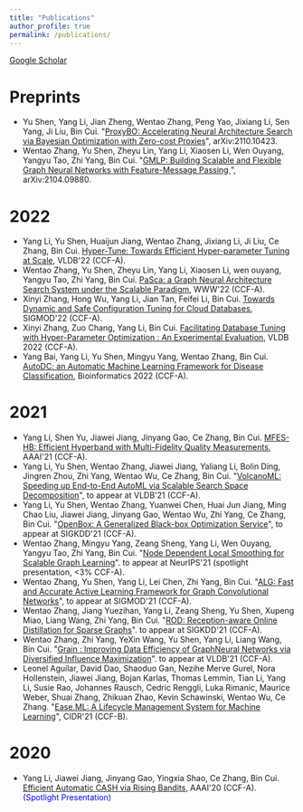 ```yaml
---
title: "Publications"
author_profile: true
permalink: /publications/
---
```


[Google Scholar](https://scholar.google.com/citations?user=_4s8hFYAAAAJ=en)

# Preprints

* Yu Shen, Yang Li, Jian Zheng, Wentao Zhang, Peng Yao, Jixiang Li, Sen Yang, Ji Liu, Bin Cui. "[ProxyBO: Accelerating Neural Architecture Search via Bayesian Optimization with Zero-cost Proxies](https://arxiv.org/pdf/2110.10423)", arXiv:2110.10423.
* Wentao Zhang, Yu Shen, Zheyu Lin, Yang Li, Xiaosen Li, Wen Ouyang, Yangyu Tao, Zhi Yang, Bin Cui. "[GMLP: Building Scalable and Flexible Graph Neural Networks with Feature-Message Passing
](https://arxiv.org/pdf/2104.09880.pdf)", arXiv:2104.09880.


# 2022

* Yang Li, Yu Shen, Huaijun Jiang, Wentao Zhang, Jixiang Li, Ji Liu, Ce Zhang, Bin Cui. [Hyper-Tune: Towards Efficient Hyper-parameter Tuning at Scale](http://arxiv.org/abs/2201.06834), VLDB'22 (CCF-A).
* Wentao Zhang, Yu Shen, Zheyu Lin, Yang Li, Xiaosen Li, wen ouyang, Yangyu Tao, Zhi Yang, Bin Cui. [PaSca: a Graph Neural Architecture Search System under the Scalable Paradigm](), WWW'22 (CCF-A).
* Xinyi Zhang, Hong Wu, Yang Li, Jian Tan, Feifei Li, Bin Cui. [Towards Dynamic and Safe Configuration Tuning for Cloud Databases](), SIGMOD'22 (CCF-A).
* Xinyi Zhang, Zuo Chang, Yang Li, Bin Cui. [Facilitating Database Tuning with Hyper-Parameter Optimization : An Experimental Evaluation](), VLDB 2022 (CCF-A).
* Yang Bai, Yang Li, Yu Shen, Mingyu Yang, Wentao Zhang, Bin Cui. [AutoDC: an Automatic Machine Learning Framework for Disease Classification](), Bioinformatics 2022 (CCF-A).


# 2021

* Yang Li, Shen Yu, Jiawei Jiang, Jinyang Gao, Ce Zhang, Bin Cui. [MFES-HB: Efficient Hyperband with Multi-Fidelity Quality Measurements](https://arxiv.org/abs/2012.03011), AAAI'21 (CCF-A). 
* Yang Li, Yu Shen, Wentao Zhang, Jiawei Jiang, Yaliang Li, Bolin Ding, Jingren Zhou, Zhi Yang, Wentao Wu, Ce Zhang, Bin Cui. "[VolcanoML: Speeding up End-to-End AutoML via Scalable Search Space Decomposition](https://arxiv.org/pdf/2107.08861)", to appear at VLDB'21 (CCF-A).  
* Yang Li, Yu Shen, Wentao Zhang, Yuanwei Chen, Huai Jun Jiang, Ming Chao Liu, Jiawei Jiang, Jinyang Gao, Wentao Wu, Zhi Yang, Ce Zhang, Bin Cui. "[OpenBox: A Generalized Black-box Optimization Service](https://arxiv.org/abs/2106.00421)", to appear at SIGKDD'21 (CCF-A).
* Wentao Zhang, Mingyu Yang, Zeang Sheng, Yang Li, Wen Ouyang, Yangyu Tao, Zhi Yang, Bin Cui. "[Node Dependent Local Smoothing for Scalable Graph Learning](https://arxiv.org/pdf/2110.14377)". to appear at NeurIPS'21 (spotlight presentation, <3% CCF-A).
* Wentao Zhang, Yu Shen, Yang Li, Lei Chen, Zhi Yang, Bin Cui. "[ALG: Fast and Accurate Active Learning Framework for Graph Convolutional Networks](https://dl.acm.org/doi/10.1145/3448016.3457325)", to appear at SIGMOD'21 (CCF-A).
* Wentao Zhang, Jiang Yuezihan, Yang Li, Zeang Sheng, Yu Shen, Xupeng Miao, Liang Wang, Zhi Yang, Bin Cui. "[ROD: Reception-aware Online Distillation for Sparse Graphs](https://arxiv.org/pdf/2107.11789)". to appear at SIGKDD'21 (CCF-A).
* Wentao Zhang, Zhi Yang, YeXin Wang, Yu Shen, Yang Li, Liang Wang, Bin Cui. "[Grain : Improving Data Efficiency of GraphNeural Networks via Diversified Influence Maximization](https://arxiv.org/pdf/2108.00219)". to appear at VLDB'21 (CCF-A).
* Leonel Aguilar, David Dao, Shaoduo Gan, Nezihe Merve Gurel, Nora Hollenstein, Jiawei Jiang, Bojan Karlas, Thomas Lemmin, Tian Li, Yang Li, Susie Rao, Johannes Rausch, Cedric Renggli, Luka Rimanic, Maurice Weber, Shuai Zhang, Zhikuan Zhao, Kevin Schawinski, Wentao Wu, Ce Zhang. "[Ease.ML: A Lifecycle Management System for Machine Learning](http://cidrdb.org/cidr2021/papers/cidr2021_paper26.pdf)", CIDR'21 (CCF-B).

# 2020

* Yang Li, Jiawei Jiang, Jinyang Gao, Yingxia Shao, Ce Zhang, Bin Cui. [Efficient Automatic CASH via Rising Bandits](https://arxiv.org/abs/2012.04371), AAAI'20 (CCF-A).  <span style="color:blue">(Spotlight Presentation)</span>
